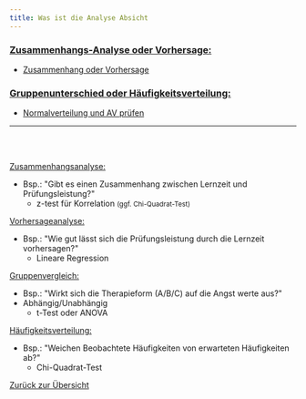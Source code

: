 ```yaml
---
title: Was ist die Analyse Absicht
---
```


### <u>Zusammenhangs-Analyse oder Vorhersage:</u>

* [Zusammenhang oder Vorhersage](/zusammenhang-oder-vorhersage)

### <u>Gruppenunterschied oder Häufigkeitsverteilung:</u>

* [Normalverteilung und AV prüfen](/normalverteilung-und-av-pruefen)

---

<br><br>


<u>Zusammenhangsanalyse:</u>

* Bsp.: "Gibt es einen Zusammenhang zwischen Lernzeit und Prüfungsleistung?"
  * z-test für Korrelation <small>(ggf. Chi-Quadrat-Test)</small>

<u>Vorhersageanalyse:</u>

* Bsp.: "Wie gut lässt sich die Prüfungsleistung durch die Lernzeit vorhersagen?"
  * Lineare Regression

<u>Gruppenvergleich:</u>

* Bsp.: "Wirkt sich die Therapieform (A/B/C) auf die Angst werte aus?"
* Abhängig/Unabhängig
  * t-Test oder ANOVA

<u>Häufigkeitsverteilung:</u>

* Bsp.: "Weichen Beobachtete Häufigkeiten von erwarteten Häufigkeiten ab?"
  * Chi-Quadrat-Test

[Zurück zur Übersicht](/voraussetzungen)
